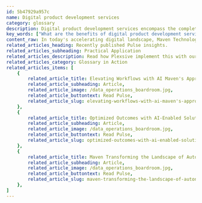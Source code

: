 ```yaml
---
id: 5b47929a957c
name: Digital product development services
category: glossary
description: Digital product development services encompass the complete process of bringing innovative user-centric digital solutions to life, from ideation and design through to rapid prototyping and market-ready deployment, enhancing user engagement and providing businesses with a competitive technological edge.
key_words: ["What are the benefits of digital product development services for businesses", "How digital product development enhances user experience", "What is the lifecycle of digital product development at Maven Technologies", "How does Maven Technologies address end-user needs in digital products", "What innovative technologies does Maven Technologies use in product development", "Why is speed of innovation important in digital product engineering", "How does rapid prototyping improve digital product development", "What strategies does Maven Technologies use to retain a competitive edge", "How to leverage technology for customized user experiences", "How do digital product development services impact business productivity."]
content_raw: In today's accelerating digital landscape, Maven Technologies offers a wide range of digital product development services that span the full lifecycle from concept to deployment. These services focus on understanding your end-users' needs and leveraging innovative technology solutions to address them, bolstering the overall user experience. Digital product development is a multifaceted process that involves envisioning, designing, prototyping, creating and delivering new digital avenues for user interaction. The primary aim is to engage users with a synchronized blend of aesthetics and utility. Maven's digital product development services place end-user needs at the core, designing products that align with their expectations and requirements. The intrinsic benefits of digital product development services lie in the speed of innovation. In the current business environment, where agility and swift response to market changes are pivotal, elaborative digital product engineering can often be exhaustive and time-consuming. Maven's digital product development services expedite prototype development, allowing quick user testing and validation. Maven understands that in an increasingly digital-first world, maintaining a dynamic and engaging user experience is key to retaining a competitive edge. With our proficient digital product development services, we enable businesses to harness the power of technology to deliver unique and customized user experiences. Our team of skilled professionals is dedicated to providing exceptional digital product development services, implementing state-of-the-art technologies, and driving measurable results. Trust Maven Technologies to guide your business through the complexities of digital product development and unlock new potentials in your technology strategy. Experience the business advantage of engaging with elite technology executed by rate professionals, and watch your productivity soar in the modern world. Invest in your future with Maven; we build and deliver value at scale to businesses of all sizes.
related_articles_heading: Recently published Pulse insights.
related_articles_subheading: Practical Application
related_articles_description: Read how Plexsive implement this with our clients.
related_articles_category: Glossary in Action
related_articles_items: [
	{
		related_article_title: Elevating Workflows with AI Maven's Approach,
		related_article_subheading: Article,
		related_article_image: /data_operations_boardroom.jpg,
		related_article_buttontext: Read Pulse,
		related_article_slug: elevating-workflows-with-ai-maven's-approach
	},
	{
		related_article_title: Optimized Outcomes with AI-Enabled Solutions,
		related_article_subheading: Article,
		related_article_image: /data_operations_boardroom.jpg,
		related_article_buttontext: Read Pulse,
		related_article_slug: optimized-outcomes-with-ai-enabled-solutions
	},
	{
		related_article_title: Maven Transforming the Landscape of Autonomous Vehicles,
		related_article_subheading: Article,
		related_article_image: /data_operations_boardroom.jpg,
		related_article_buttontext: Read Pulse,
		related_article_slug: maven-transforming-the-landscape-of-autonomous-vehicles
	},
]
---
```

